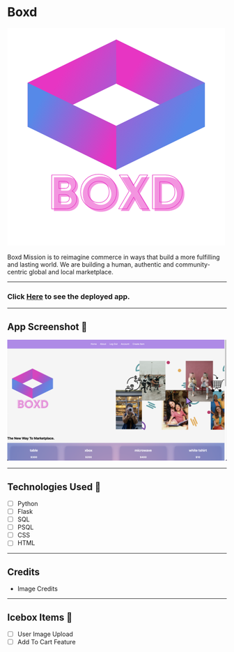 # Boxd

![Boxd-logo](/myapp/static/images/favicon2.ico)

Boxd Mission is to reimagine commerce in ways that build a more fulfilling and lasting world. We are building a human, authentic and community-centric global and local marketplace.

---

### Click [Here](https://boxxd.herokuapp.com) to see the deployed app.


---

## App Screenshot 📸

![ProfilesDetail](/myapp/static/images/screenshot.png)

---

## Technologies Used 💾

  - [ ] Python
  - [ ] Flask
  - [ ] SQL
  - [ ] PSQL
  - [ ] CSS
  - [ ] HTML
 
---

## Credits
* Image Credits

---

## Icebox Items 🧊
- [ ] User Image Upload
- [ ] Add To Cart Feature